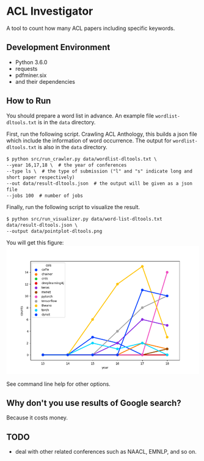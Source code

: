 # ACL Investigator

A tool to count how many ACL papers including specific keywords.

## Development Environment

* Python 3.6.0
* requests
* pdfminer.six
* and their dependencies

## How to Run

You should prepare a word list in advance.
An example file `wordlist-dltools.txt` is in the `data` directory.

First, run the following script.
Crawling ACL Anthology, this builds a json file which include the information of word occurrence.
The output for `wordlist-dltools.txt` is also in the `data` directory.

```
$ python src/run_crawler.py data/wordlist-dltools.txt \
--year 16,17,18 \  # the year of conferences
--type ls \  # the type of submission ("l" and "s" indicate long and short paper respectively)
--out data/result-dltools.json  # the output will be given as a json file
--jobs 100  # number of jobs
```

Finally, run the following script to visualize the result.

```
$ python src/run_visualizer.py data/word-list-dltools.txt  data/result-dltools.json \
--output data/pointplot-dltools.png
```

You will get this figure:
![pointplot-dltools.png](./data/pointplot-dltools.png)

See command line help for other options.

## Why don't you use results of Google search?

Because it costs money.

## TODO

- deal with other related conferences such as NAACL, EMNLP, and so on.
